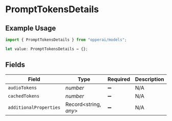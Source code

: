 # PromptTokensDetails

## Example Usage

```typescript
import { PromptTokensDetails } from "opperai/models";

let value: PromptTokensDetails = {};
```

## Fields

| Field                  | Type                   | Required               | Description            |
| ---------------------- | ---------------------- | ---------------------- | ---------------------- |
| `audioTokens`          | *number*               | :heavy_minus_sign:     | N/A                    |
| `cachedTokens`         | *number*               | :heavy_minus_sign:     | N/A                    |
| `additionalProperties` | Record<string, *any*>  | :heavy_minus_sign:     | N/A                    |
